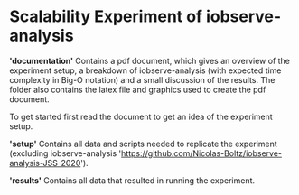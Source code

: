 # Scalability Experiment of iobserve-analysis

**'documentation'**
Contains a pdf document, which gives an overview of the experiment setup, a breakdown of iobserve-analysis (with 
expected time complexity in Big-O notation) and a small discussion of the results.
The folder also contains the latex file and graphics used to create the pdf document.

To get started first read the document to get an idea of the experiment setup.

**'setup'**
Contains all data and scripts needed to replicate the experiment (excluding iobserve-analysis 
'https://github.com/Nicolas-Boltz/iobserve-analysis-JSS-2020').

**'results'**
Contains all data that resulted in running the experiment.
